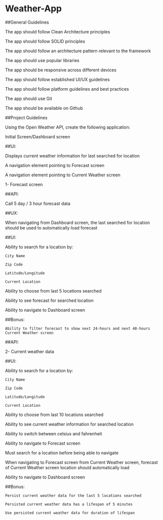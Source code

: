 # Weather-App
##General Guidelines

  The app should follow Clean Architecture principles

  The app should follow SOLID principles

  The app should follow an architecture pattern relevant to the framework

  The app should use popular libraries
 
  The app should be responsive across different devices

  The app should follow established UI/UX guidelines

  The app should follow platform guidelines and best practices

  The app should use Git 

  The app should be available on Github

##Project Guidelines

  Using the Open Weather API, create the following application: 

  Initial Screen/Dashboard screen
 
##UI:

  Displays current weather information for last searched for location

  A navigation element pointing to Forecast screen

  A navigation element pointing to Current Weather screen

1- Forecast screen
 
 ##API:

   Call 5 day / 3 hour forecast data
 
 ##UX:

   When navigating from Dashboard screen, the last searched for location should  be used to automatically load forecast
 
 ##UI:
   
  Ability to search for a location by:

    City Name

    Zip Code

    Latitude/Longitude

    Current Location

  Ability to choose from last 5 locations searched

  Ability to see forecast for searched location

  Ability to navigate to Dashboard screen

 ##Bonus:
 
    Ability to filter forecast to show next 24-hours and next 48-hours Current Weather screen
 
 ##API:

2- Current weather data
 
 ##UI:

  Ability to search for a location by:

    City Name

    Zip Code

    Latitude/Longitude

    Current Location

  Ability to choose from last 10 locations searched

  Ability to see current weather information for searched location

  Ability to switch between celsius and fahrenheit

  Ability to navigate to Forecast screen

  Must search for a location before being able to navigate

  When navigating to Forecast screen from Current Weather screen, forecast of Current Weather screen location should automatically load

  Ability to navigate to Dashboard screen

 ##Bonus:

    Persist current weather data for the last 5 locations searched

    Persisted current weather data has a lifespan of 5 minutes

    Use persisted current weather data for duration of lifespan	
